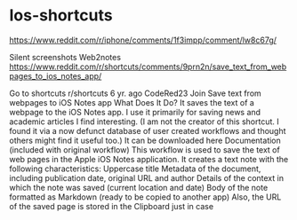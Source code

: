# Ios-shortcuts
https://www.reddit.com/r/iphone/comments/1f3impp/comment/lw8c67g/

Silent screenshots
Web2notes
https://www.reddit.com/r/shortcuts/comments/9prn2n/save_text_from_webpages_to_ios_notes_app/

Go to shortcuts
r/shortcuts
6 yr. ago
CodeRed23
Join
Save text from webpages to iOS Notes app 
What Does It Do?
It saves the text of a webpage to the iOS Notes app. I use it primarily for saving news and academic articles I find interesting.
(I am not the creator of this shortcut. I found it via a now defunct database of user created workflows and thought others might find it useful too.)
It can be downloaded here
Documentation (included with original workflow)
This workflow is used to save the text of web pages in the Apple iOS Notes application.
It creates a text note with the following characteristics:
Uppercase title
Metadata of the document, including publication date, original URL and author
Details of the context in which the note was saved (current location and date)
Body of the note formatted as Markdown (ready to be copied to another app)
Also, the URL of the saved page is stored in the Clipboard just in case

